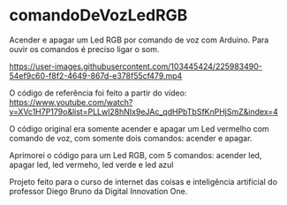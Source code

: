 # comandoDeVozLedRGB
Acender e apagar um Led RGB por comando de voz com Arduino.
Para ouvir os comandos é preciso ligar o som.


https://user-images.githubusercontent.com/103445424/225983490-54ef9c60-f8f2-4649-867d-e378f55cf479.mp4

O código de referência foi feito a partir do vídeo:
https://www.youtube.com/watch?v=XVc1H7P179o&list=PLLwl28hNIx9eJAc_qdHPbTbSfKnPHjSmZ&index=4

O código original era somente acender e apagar um Led vermelho com comando de voz, com somente dois comandos: acender e apagar.

Aprimorei o código para um Led RGB, com 5 comandos: acender led, apagar led, led vermeho, led verde e led azul

Projeto feito para o curso de internet das coisas e inteligência artificial do professor Diego Bruno da Digital Innovation One.

